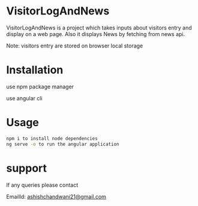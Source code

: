 # VisitorLogAndNews

VisitorLogAndNews is a project which takes inputs about visitors entry and display on a web page.
Also it displays News by fetching from news api.

Note: visitors entry are stored on browser local storage

# Installation

use npm package manager

use angular cli

# Usage

```bash
npm i to install node dependencies
ng serve -o to run the angular application
```

# support

If any queries please contact

EmailId: ashishchandwani21@gmail.com
